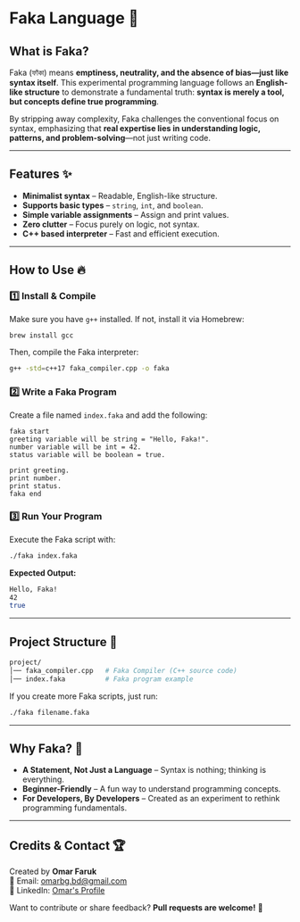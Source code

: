# Faka Language 🚀

## What is Faka?
Faka (ফাঁকা) means **emptiness, neutrality, and the absence of bias—just like syntax itself**. This experimental programming language follows an **English-like structure** to demonstrate a fundamental truth: **syntax is merely a tool, but concepts define true programming**.

By stripping away complexity, Faka challenges the conventional focus on syntax, emphasizing that **real expertise lies in understanding logic, patterns, and problem-solving**—not just writing code.

---

## Features ✨
- **Minimalist syntax** – Readable, English-like structure.
- **Supports basic types** – `string`, `int`, and `boolean`.
- **Simple variable assignments** – Assign and print values.
- **Zero clutter** – Focus purely on logic, not syntax.
- **C++ based interpreter** – Fast and efficient execution.

---

## How to Use 🔥
### 1️⃣ Install & Compile
Make sure you have `g++` installed. If not, install it via Homebrew:
```sh
brew install gcc
```
Then, compile the Faka interpreter:
```sh
g++ -std=c++17 faka_compiler.cpp -o faka
```

### 2️⃣ Write a Faka Program
Create a file named `index.faka` and add the following:
```faka
faka start
greeting variable will be string = "Hello, Faka!".
number variable will be int = 42.
status variable will be boolean = true.

print greeting.
print number.
print status.
faka end
```

### 3️⃣ Run Your Program
Execute the Faka script with:
```sh
./faka index.faka
```
**Expected Output:**
```sh
Hello, Faka!
42
true
```

---

## Project Structure 📂
```sh
project/
│── faka_compiler.cpp   # Faka Compiler (C++ source code)
│── index.faka          # Faka program example
```

If you create more Faka scripts, just run:
```sh
./faka filename.faka
```

---

## Why Faka? 🤔
- **A Statement, Not Just a Language** – Syntax is nothing; thinking is everything.
- **Beginner-Friendly** – A fun way to understand programming concepts.
- **For Developers, By Developers** – Created as an experiment to rethink programming fundamentals.

---

## Credits & Contact 🏆
Created by **Omar Faruk**  
📧 Email: [omarbg.bd@gmail.com](mailto:omarbg.bd@gmail.com)  
🔗 LinkedIn: [Omar's Profile](https://www.linkedin.com/in/omar-expert-webdeveloper/)  

Want to contribute or share feedback? **Pull requests are welcome!** 🚀
